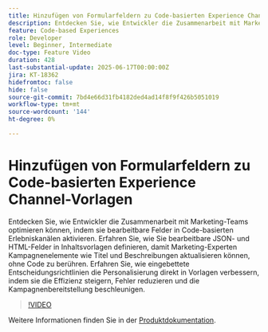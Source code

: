 ```yaml
---
title: Hinzufügen von Formularfeldern zu Code-basierten Experience Channel-Vorlagen
description: Entdecken Sie, wie Entwickler die Zusammenarbeit mit Marketing-Teams optimieren können, indem sie bearbeitbare Felder in Code-basierten Erlebniskanälen aktivieren. Erfahren Sie, wie Sie bearbeitbare JSON- und HTML-Felder in Inhaltsvorlagen definieren, damit Marketing-Experten Kampagnenelemente wie Titel und Beschreibungen aktualisieren können, ohne Code zu berühren. Erfahren Sie, wie eingebettete Entscheidungsrichtlinien die Personalisierung direkt in Vorlagen verbessern, indem sie die Effizienz steigern, Fehler reduzieren und die Kampagnenbereitstellung beschleunigen.
feature: Code-based Experiences
role: Developer
level: Beginner, Intermediate
doc-type: Feature Video
duration: 428
last-substantial-update: 2025-06-17T00:00:00Z
jira: KT-18362
hidefromtoc: false
hide: false
source-git-commit: 7bd4e66d31fb4182ded4ad14f8f9f426b5051019
workflow-type: tm+mt
source-wordcount: '144'
ht-degree: 0%

---
```



# Hinzufügen von Formularfeldern zu Code-basierten Experience Channel-Vorlagen

Entdecken Sie, wie Entwickler die Zusammenarbeit mit Marketing-Teams optimieren können, indem sie bearbeitbare Felder in Code-basierten Erlebniskanälen aktivieren. Erfahren Sie, wie Sie bearbeitbare JSON- und HTML-Felder in Inhaltsvorlagen definieren, damit Marketing-Experten Kampagnenelemente wie Titel und Beschreibungen aktualisieren können, ohne Code zu berühren. Erfahren Sie, wie eingebettete Entscheidungsrichtlinien die Personalisierung direkt in Vorlagen verbessern, indem sie die Effizienz steigern, Fehler reduzieren und die Kampagnenbereitstellung beschleunigen.

>[!VIDEO](https://video.tv.adobe.com/v/3464000/?learn=on&enablevpops&captions=ger)

Weitere Informationen finden Sie in der [Produktdokumentation](https://experienceleague.adobe.com/en/docs/journey-optimizer/using/channels/code-based-experience/create-code-based-experiences/code-based-form-fields).
